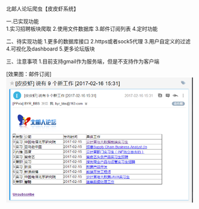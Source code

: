 
北邮人论坛爬虫【皮皮虾系统】

一.已实现功能  
1.实习招聘板块爬取
2.使用文件数据库
3.邮件订阅列表
4.定时功能

二、待实现功能
1.更多的数据库接口
2.https或者sock5代理
3.用户自定义的过滤
4.可视化及dashboard
5.更多论坛版块

三、注意事项
1.目前支持gmail作为服务端，但是不支持作为客户端

[效果图：邮件订阅]
![image](https://github.com/Dogless-plus/BYR_BBS_Spider/blob/master/capture/im1.PNG)



